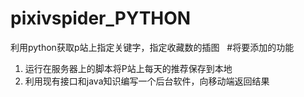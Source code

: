 # pixivspider_PYTHON
利用python获取p站上指定关键字，指定收藏数的插图
 
#将要添加的功能
<ol>
<li>运行在服务器上的脚本将P站上每天的推荐保存到本地
<li>利用现有接口和java知识编写一个后台软件，向移动端返回结果
